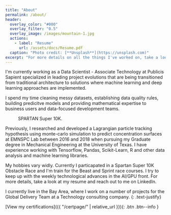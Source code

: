 ```yaml
---
title: "About"
permalink: /about/
header:
  overlay_color: "#000"
  overlay_filter: "0.5"
  overlay_image: /images/mountain-1.jpg
  actions:
    - label: "Resume"
      url: /assets/docs/Resume.pdf
  caption: "Photo credit: [**Unsplash**](https://unsplash.com)"
excerpt: "For more details on all the things I've worked on, take a look at my resume."
---
```


I'm currently working as a Data Scientist - Associate Technology at Publicis Sapient specialized in leading project evolutions that are being transitioned from traditional architecture to solutions where machine learning and deep learning approaches are implemented. 

I spend my time cleaning messy datasets, establishing data quality rules, building predicitve models and providing mathematical expertise to business users and data-focused development teams.

<figure style="width: 250px" class="align-right">
  <img src="{{ site.url }}{{ site.baseurl }}/images/spartan_carry.jpg" alt="">
  <figcaption>SPARTAN Super 10K.</figcaption>
</figure>

Previously, I researched and developed a Lagrangian particle tracking hypothesis using monte-carlo simulation to predict concentration surfaces at EMNSPC Lab between 2016 and 2018 when pursuing my Graduate degree in Mechanical Engineering at the University of Texas. I have experience working with Tensorflow, Pandas, Scikit-Learn, R and other data analysis and machine learning libraries.

My hobbies vary widly. Currently I particapated in a Spartan Super 10K Obstacle Race and I'm train for the Beast and Sprint race courses. I try to keep up with the weekly technological advances in the AI/GPU front. For more details, take a look at my resume and reach out to me on LinkedIn.

I currently live in the Bay Area, where I work on a number of projects for the Global Delivery Team at a Technology consulting company. 
{: .text-justify}

[View my certifications]({{ "/certpage/" | relative_url }}){: .btn .btn--info }